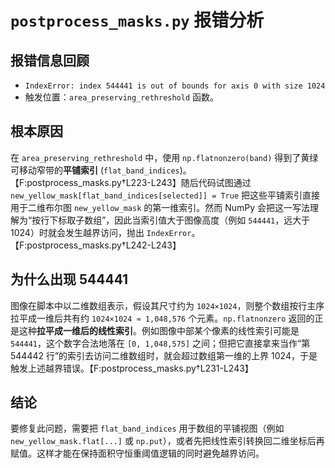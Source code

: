 # `postprocess_masks.py` 报错分析

## 报错信息回顾
- `IndexError: index 544441 is out of bounds for axis 0 with size 1024`
- 触发位置：`area_preserving_rethreshold` 函数。

## 根本原因
在 `area_preserving_rethreshold` 中，使用 `np.flatnonzero(band)` 得到了黄绿可移动窄带的**平铺索引** (`flat_band_indices`)。【F:postprocess_masks.py†L223-L243】随后代码试图通过 `new_yellow_mask[flat_band_indices[selected]] = True` 把这些平铺索引直接用于二维布尔图 `new_yellow_mask` 的第一维索引。然而 NumPy 会把这一写法理解为“按行下标取子数组”，因此当索引值大于图像高度（例如 `544441`，远大于 1024）时就会发生越界访问，抛出 `IndexError`。【F:postprocess_masks.py†L242-L243】

## 为什么出现 544441
图像在脚本中以二维数组表示，假设其尺寸约为 `1024×1024`，则整个数组按行主序拉平成一维后共有约 `1024×1024 ≈ 1,048,576` 个元素。`np.flatnonzero` 返回的正是这种**拉平成一维后的线性索引**。例如图像中部某个像素的线性索引可能是 `544441`，这个数字合法地落在 `[0, 1,048,575]` 之间；但把它直接拿来当作“第 544442 行”的索引去访问二维数组时，就会超过数组第一维的上界 1024，于是触发上述越界错误。【F:postprocess_masks.py†L231-L243】

## 结论
要修复此问题，需要把 `flat_band_indices` 用于数组的平铺视图（例如 `new_yellow_mask.flat[...]` 或 `np.put`），或者先把线性索引转换回二维坐标后再赋值。这样才能在保持面积守恒重阈值逻辑的同时避免越界访问。
